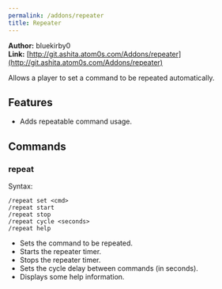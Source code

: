```yaml
---
permalink: /addons/repeater
title: Repeater
---
```


**Author:** bluekirby0<br/>
**Link:** [http://git.ashita.atom0s.com/Addons/repeater](http://git.ashita.atom0s.com/Addons/repeater)

Allows a player to set a command to be repeated automatically.

## Features

  * Adds repeatable command usage.

## Commands

### repeat
Syntax:
```
/repeat set <cmd>
/repeat start
/repeat stop
/repeat cycle <seconds>
/repeat help
```
  * Sets the command to be repeated.
  * Starts the repeater timer.
  * Stops the repeater timer.
  * Sets the cycle delay between commands (in seconds).
  * Displays some help information.